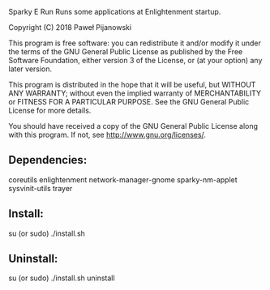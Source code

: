 Sparky E Run
Runs some applications at Enlightenment startup.

Copyright (C) 2018 Paweł Pijanowski

This program is free software: you can redistribute it and/or modify
it under the terms of the GNU General Public License as published by
the Free Software Foundation, either version 3 of the License, or
(at your option) any later version.

This program is distributed in the hope that it will be useful,
but WITHOUT ANY WARRANTY; without even the implied warranty of
MERCHANTABILITY or FITNESS FOR A PARTICULAR PURPOSE.  See the
GNU General Public License for more details.

You should have received a copy of the GNU General Public License
along with this program.  If not, see <http://www.gnu.org/licenses/>.

Dependencies:
-------------
coreutils
enlightenment
network-manager-gnome
sparky-nm-applet
sysvinit-utils
trayer

Install:
-------------
su (or sudo) 
./install.sh

Uninstall:
-------------
su (or sudo)
./install.sh uninstall
